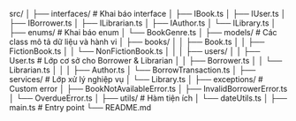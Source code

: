 src/
│
├── interfaces/                  # Khai báo interface
│   ├── IBook.ts
│   ├── IUser.ts
│   ├── IBorrower.ts
│   ├── ILibrarian.ts
│   ├── IAuthor.ts
│   └── ILibrary.ts
│
├── enums/                       # Khai báo enum
│   └── BookGenre.ts
│
├── models/                      # Các class mô tả dữ liệu và hành vi
│   ├── books/
│   │   ├── Book.ts
│   │   ├── FictionBook.ts
│   │   └── NonFictionBook.ts
│   │
│   ├── users/
│   │   ├── User.ts              # Lớp cơ sở cho Borrower & Librarian
│   │   ├── Borrower.ts
│   │   └── Librarian.ts
│   │
│   ├── Author.ts
│   └── BorrowTransaction.ts
│
├── services/                    # Lớp xử lý nghiệp vụ
│   └── Library.ts
│
├── exceptions/                  # Custom error
│   ├── BookNotAvailableError.ts
│   ├── InvalidBorrowerError.ts
│   └── OverdueError.ts
│
├── utils/                       # Hàm tiện ích
│   └── dateUtils.ts
│
├── main.ts                      # Entry point
└── README.md
